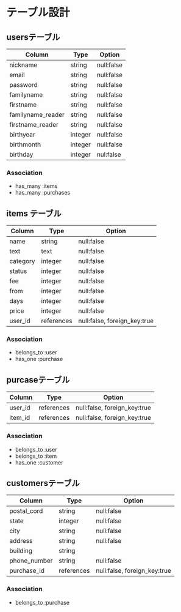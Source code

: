 # テーブル設計

## usersテーブル
| Column | Type | Option |
|--------|------|--------|
| nickname | string | null:false |
| email | string | null:false |
| password | string | null:false |
| familyname | string | null:false |
| firstname | string | null:false |
| familyname_reader | string | null:false |
| firstname_reader | string | null:false |
| birthyear | integer | null:false |
| birthmonth | integer | null:false |
| birthday | integer | nul:false |

### Association
- has_many :items
- has_many :purchases

## items テーブル
| Column | Type | Option |
|--------|------|--------|
| name | string | null:false |
| text | text | null:false |
| category | integer | null:false |
| status | integer | null:false |
| fee | integer | null:false |
| from | integer | null:false |
| days | integer | null:false |
| price | integer | null:false |
| user_id | references | null:false, foreign_key:true |

### Association
- belongs_to :user
- has_one :purchase

## purcaseテーブル
| Column | Type | Option |
|--------|------|--------|
| user_id | references | null:false, foreign_key:true |
| item_id | references | null:false, foreign_key:true |

### Association
- belongs_to :user
- belongs_to :item
- has_one :customer


## customersテーブル
| Column | Type | Option |
|--------|------|--------|
| postal_cord | string | null:false |
| state | integer | null:false |
| city | string | null:false |
| address | string | null:false |
| building | string |   |
| phone_number | string | null:false |
| purchase_id | references | null:false, foreign_key:true |

### Association
- belongs_to :purchase